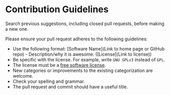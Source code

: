 # Contribution Guidelines

Search previous suggestions, including closed pull requests, before making a new one.

Please ensure your pull request adheres to the following guidelines:

- Use the following format: [Software Name](Link to home page or GitHub repo) - Description/why it is awesome. ([License](Link to license))
- Be specific with the license. For example, write `GNU GPLv3` instead of `GPL`.
- The license must be a [free software license](https://www.gnu.org/licenses/license-list.html#SoftwareLicenses).
- New categories or improvements to the existing categorization are welcome.
- Check your spelling and grammar.
- The pull request and commit should have a useful title.
